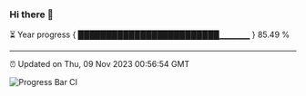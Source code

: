 ### Hi there 👋

⏳ Year progress { █████████████████████████▁▁▁▁▁ } 85.49 %

---

⏰ Updated on Thu, 09 Nov 2023 00:56:54 GMT

![Progress Bar CI](https://github.com/JuvenileQ/Progress-Bar-CI/workflows/main/badge.svg)
